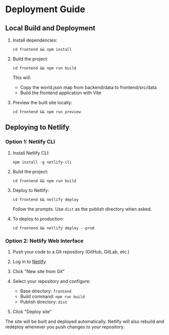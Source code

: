 # Deployment Guide

## Local Build and Deployment

1. Install dependencies:
   ```
   cd frontend && npm install
   ```

2. Build the project:
   ```
   cd frontend && npm run build
   ```
   This will:
   - Copy the world.json map from backend/data to frontend/src/data
   - Build the frontend application with Vite

3. Preview the built site locally:
   ```
   cd frontend && npm run preview
   ```

## Deploying to Netlify

### Option 1: Netlify CLI

1. Install Netlify CLI:
   ```
   npm install -g netlify-cli
   ```

2. Build the project:
   ```
   cd frontend && npm run build
   ```

3. Deploy to Netlify:
   ```
   cd frontend && netlify deploy
   ```
   Follow the prompts. Use `dist` as the publish directory when asked.

4. To deploy to production:
   ```
   cd frontend && netlify deploy --prod
   ```

### Option 2: Netlify Web Interface

1. Push your code to a Git repository (GitHub, GitLab, etc.)

2. Log in to [Netlify](https://app.netlify.com/)

3. Click "New site from Git"

4. Select your repository and configure:
   - Base directory: `frontend`
   - Build command: `npm run build`
   - Publish directory: `dist`

5. Click "Deploy site"

The site will be built and deployed automatically. Netlify will also rebuild and redeploy whenever you push changes to your repository. 